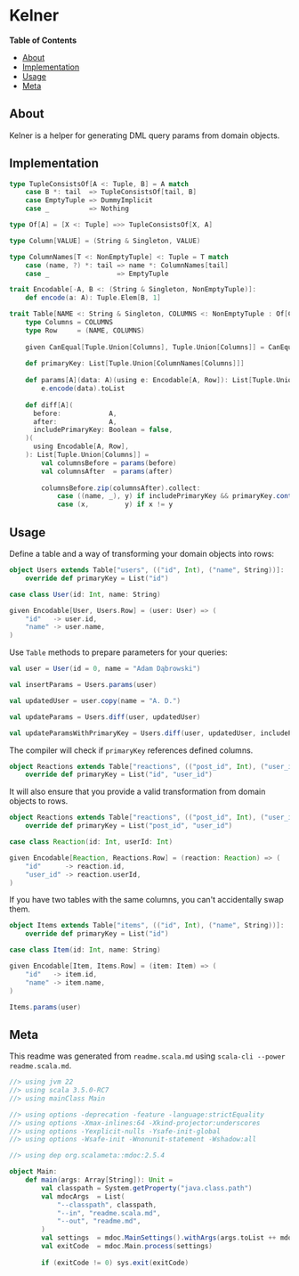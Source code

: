 # Kelner

**Table of Contents**

- [About](#about)
- [Implementation](#implementation)
- [Usage](#usage)
- [Meta](#meta)


## About

Kelner is a helper for generating DML query params from domain objects. 

## Implementation

```scala mdoc
type TupleConsistsOf[A <: Tuple, B] = A match
    case B *: tail  => TupleConsistsOf[tail, B]
    case EmptyTuple => DummyImplicit
    case _          => Nothing

type Of[A] = [X <: Tuple] =>> TupleConsistsOf[X, A]
```

```scala mdoc
type Column[VALUE] = (String & Singleton, VALUE)

type ColumnNames[T <: NonEmptyTuple] <: Tuple = T match
    case (name, ?) *: tail => name *: ColumnNames[tail]
    case _                 => EmptyTuple

trait Encodable[-A, B <: (String & Singleton, NonEmptyTuple)]:
    def encode(a: A): Tuple.Elem[B, 1]

trait Table[NAME <: String & Singleton, COLUMNS <: NonEmptyTuple : Of[Column[?]]]:
    type Columns = COLUMNS
    type Row     = (NAME, COLUMNS)
    
    given CanEqual[Tuple.Union[Columns], Tuple.Union[Columns]] = CanEqual.derived
    
    def primaryKey: List[Tuple.Union[ColumnNames[Columns]]]
    
    def params[A](data: A)(using e: Encodable[A, Row]): List[Tuple.Union[Columns]] =
        e.encode(data).toList
    
    def diff[A](
      before:            A,
      after:             A,
      includePrimaryKey: Boolean = false,
    )(
      using Encodable[A, Row],
    ): List[Tuple.Union[Columns]] =
        val columnsBefore = params(before)
        val columnsAfter  = params(after)
        
        columnsBefore.zip(columnsAfter).collect:
            case ((name, _), y) if includePrimaryKey && primaryKey.contains(name) => y 
            case (x,         y) if x != y                                         => y
```

## Usage

Define a table and a way of transforming your domain objects into rows:

```scala mdoc
object Users extends Table["users", (("id", Int), ("name", String))]:
    override def primaryKey = List("id")

case class User(id: Int, name: String)

given Encodable[User, Users.Row] = (user: User) => (
    "id"   -> user.id,
    "name" -> user.name,
)
```

Use `Table` methods to prepare parameters for your queries:

```scala mdoc
val user = User(id = 0, name = "Adam Dąbrowski")

val insertParams = Users.params(user)

val updatedUser = user.copy(name = "A. D.")

val updateParams = Users.diff(user, updatedUser)

val updateParamsWithPrimaryKey = Users.diff(user, updatedUser, includePrimaryKey = true)
```

The compiler will check if `primaryKey` references defined columns.

```scala mdoc:fail ignore
object Reactions extends Table["reactions", (("post_id", Int), ("user_id", Int))]:
    override def primaryKey = List("id", "user_id")
```

It will also ensure that you provide a valid transformation from domain objects to rows.

```scala mdoc:fail ignore
object Reactions extends Table["reactions", (("post_id", Int), ("user_id", Int))]:
    override def primaryKey = List("post_id", "user_id")

case class Reaction(id: Int, userId: Int)

given Encodable[Reaction, Reactions.Row] = (reaction: Reaction) => (
    "id"      -> reaction.id,
    "user_id" -> reaction.userId,
)
```

If you have two tables with the same columns, you can't accidentally swap them.

```scala mdoc:fail ignore
object Items extends Table["items", (("id", Int), ("name", String))]:
    override def primaryKey = List("id")

case class Item(id: Int, name: String)

given Encodable[Item, Items.Row] = (item: Item) => (
    "id"   -> item.id,
    "name" -> item.name,
)

Items.params(user)
```


## Meta

This readme was generated from `readme.scala.md` using `scala-cli --power readme.scala.md`.

```scala raw
//> using jvm 22
//> using scala 3.5.0-RC7
//> using mainClass Main

//> using options -deprecation -feature -language:strictEquality
//> using options -Xmax-inlines:64 -Xkind-projector:underscores
//> using options -Yexplicit-nulls -Ysafe-init-global
//> using options -Wsafe-init -Wnonunit-statement -Wshadow:all

//> using dep org.scalameta::mdoc:2.5.4
```

```scala raw
object Main:
    def main(args: Array[String]): Unit =
        val classpath = System.getProperty("java.class.path")
        val mdocArgs  = List(
            "--classpath", classpath,
            "--in", "readme.scala.md",
            "--out", "readme.md",
        )
        val settings  = mdoc.MainSettings().withArgs(args.toList ++ mdocArgs)
        val exitCode  = mdoc.Main.process(settings)
        
        if (exitCode != 0) sys.exit(exitCode)
```
